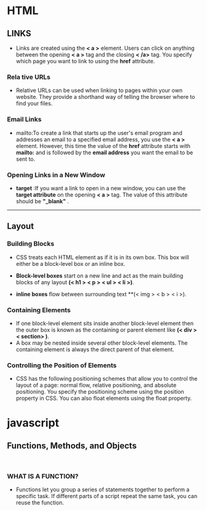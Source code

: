 # HTML 
## LINKS
* Links are created using the **< a >** element. Users can click on anything
between the opening **< a >** tag and the closing **< /a>** tag. You specify
which page you want to link to using the **href** attribute.
### Rela tive URLs
* Relative URLs can be used when linking to pages within your own
website. They provide a shorthand way of telling the browser where to
find your files.
### Email Links
* mailto:To create a link that starts up
the user's email program and
addresses an email to a specified
email address, you use the **< a >**
element. However, this time the
value of the **href** attribute starts
with **mailto:** and is followed by
the **email address** you want the
email to be sent to.
### Opening Links in a New Window
* **target** :If you want a link to open in a
new window, you can use the
**target attribute** on the opening
**< a >** tag. The value of this
attribute should be **"_blank"** .
<hr>

## Layout
### Building Blocks
* CSS treats each HTML element as if it is in its
own box. This box will either be a block-level
box or an inline box.
* **Block-level boxes** start on a new line and act as the main building blocks
of any layout **(< h1 > < p > < ul > < li >)**.

* **inline boxes** flow between surrounding text **(< img > < b > < i >).
### Containing Elements
* If one block-level element sits inside another
block-level element then the outer box is
known as the containing or parent element like **(< div > < section> )**.
* A box may be nested inside
several other block-level
elements. The containing
element is always the direct
parent of that element.
### Controlling the Position of Elements 
* CSS has the following positioning schemes that allow you to control
the layout of a page: normal flow, relative positioning, and absolute
positioning. You specify the positioning scheme using the position
property in CSS. You can also float elements using the float property.



# javascript

## Functions, Methods, and Objects
<br>

### WHAT IS A FUNCTION?
* Functions let you group a series of statements together to perform a
specific task. If different parts of a script repeat the same task, you can
reuse the function.


